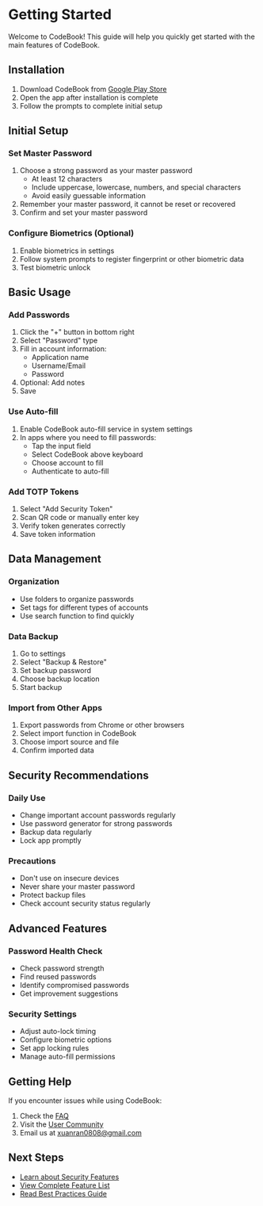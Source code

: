 # Getting Started

Welcome to CodeBook! This guide will help you quickly get started with the main features of CodeBook.

## Installation

1. Download CodeBook from [Google Play Store](https://play.google.com/store/apps/details?id=com.xuanran.codebook)
2. Open the app after installation is complete
3. Follow the prompts to complete initial setup

## Initial Setup

### Set Master Password
1. Choose a strong password as your master password
   - At least 12 characters
   - Include uppercase, lowercase, numbers, and special characters
   - Avoid easily guessable information
2. Remember your master password, it cannot be reset or recovered
3. Confirm and set your master password

### Configure Biometrics (Optional)
1. Enable biometrics in settings
2. Follow system prompts to register fingerprint or other biometric data
3. Test biometric unlock

## Basic Usage

### Add Passwords
1. Click the "+" button in bottom right
2. Select "Password" type
3. Fill in account information:
   - Application name
   - Username/Email
   - Password
4. Optional: Add notes
5. Save

### Use Auto-fill
1. Enable CodeBook auto-fill service in system settings
2. In apps where you need to fill passwords:
   - Tap the input field
   - Select CodeBook above keyboard
   - Choose account to fill
   - Authenticate to auto-fill

### Add TOTP Tokens
1. Select "Add Security Token"
2. Scan QR code or manually enter key
3. Verify token generates correctly
4. Save token information

## Data Management

### Organization
- Use folders to organize passwords
- Set tags for different types of accounts
- Use search function to find quickly

### Data Backup
1. Go to settings
2. Select "Backup & Restore"
3. Set backup password
4. Choose backup location
5. Start backup

### Import from Other Apps
1. Export passwords from Chrome or other browsers
2. Select import function in CodeBook
3. Choose import source and file
4. Confirm imported data

## Security Recommendations

### Daily Use
- Change important account passwords regularly
- Use password generator for strong passwords
- Backup data regularly
- Lock app promptly

### Precautions
- Don't use on insecure devices
- Never share your master password
- Protect backup files
- Check account security status regularly

## Advanced Features

### Password Health Check
- Check password strength
- Find reused passwords
- Identify compromised passwords
- Get improvement suggestions

### Security Settings
- Adjust auto-lock timing
- Configure biometric options
- Set app locking rules
- Manage auto-fill permissions

## Getting Help

If you encounter issues while using CodeBook:
1. Check the [FAQ](/faq)
2. Visit the [User Community](https://github.com/xuanran0808/CodeBook/discussions)
3. Email us at xuanran0808@gmail.com

## Next Steps

- [Learn about Security Features](/introduction/security-features)
- [View Complete Feature List](/features/password-management)
- [Read Best Practices Guide](/best-practices) 